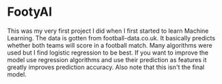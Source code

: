 # FootyAI
This was my very first project I did when I first started to learn Machine Learning.
The data is gotten from football-data.co.uk. It basically predicts whether both teams will score in a football match. Many algorithms were used but I find logistic regression to be best.
If you want to improve the model use regression algorithms and use their prediction as features it greatly improves prediction accuracy. Also note that this isn't the final model.
